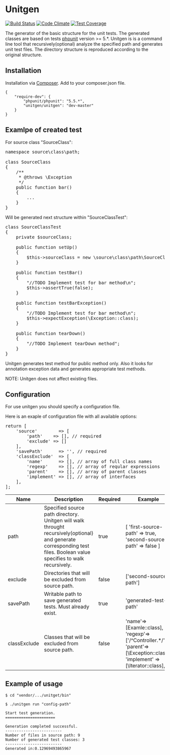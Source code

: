 # Unitgen
[![Build Status](https://travis-ci.org/AlexyAV/unitgen.svg?branch=master)](https://travis-ci.org/AlexyAV/unitgen)
[![Code Climate](https://codeclimate.com/github/AlexyAV/unitgen/badges/gpa.svg)](https://codeclimate.com/github/AlexyAV/unitgen)
[![Test Coverage](https://codeclimate.com/github/AlexyAV/unitgen/badges/coverage.svg)](https://codeclimate.com/github/AlexyAV/unitgen/coverage)

The generator of the basic structure for the unit tests. The generated classes are based on tests [phpunit](https://phpunit.de) version >= 5.*.
Unitgen is is a command line tool that recursively(optional) analyze the specified path and generates unit test files. The directory structure is reproduced according to the original structure.

## Installation

Installation via [Composer](https://getcomposer.org/). Add to your composer.json file.
```
{
    "require-dev": {
        "phpunit/phpunit": "5.5.*",
        "unitgen/unitgen": "dev-master"
    }
}
```

## Examlpe of created test

For source class "SourceClass":
<pre lang="php">
namespace source\class\path;

class SourceClass
{
    /**
     * @throws \Exception
     */
    public function bar()
    {
        ...
    }
}
</pre>
Will be generated next structure within "SourceClassTest":
<pre lang="php">
class SourceClassTest
{
    private $sourceClass;
    
    public function setUp()
    {
        $this->sourceClass = new \source\class\path\SourceClass();
    }
    
    public function testBar()
    {
        "//TODO Implement test for bar method\n";
        $this->assertTrue(false);
    }
    
    public function testBarException()
    {
        "//TODO Implement test for bar method\n";
        $this->expectException(\Exception::class);
    }
    
    public function tearDown()
    {
        "//TODO Implement tearDown method";
    }
}
</pre>
Unitgen generates test method for public method only. Also it looks for annotation exception data and generates appropriate test methods.

NOTE: Unitgen does not affect existing files.

## Configuration
For use unitgen you should specify a configuration file.

Here is an exaple of configuration file with all available options:
<pre lang="php">
return [
    'source'        => [
        'path'    => [], // required
        'exclude' => []
    ],
    'savePath'      => '', // required
    'classExclude'  => [
        'name'      => [], // array of full class names
        'regexp'    => [], // array of reqular expressions
        'parent'    => [], // array of parent classes
        'implement' => [], // array of interfaces
    ],
];
</pre>

| Name | Description | Required | Example | Type |
|--------------|--------------------------------------------------------------------------------------------------------------------------|----------|-------------------------------------------------------------------------------------------------------------------------------|--------|
| path | Specified source path directory. Unitgen will walk throught recursively(optional) and generate corresponding test files. Boolean value specifies to walk recursively. | true | [     'first-source-path'      => true,     'second-source-path' => false ] | array |
| exclude | Directories that will be excluded from source path. | false | ['second-source-path'] | array |
| savePath | Writable path to save generated tests. Must already exist. | true | 'generated-test-path' | string |
| classExclude | Classes that will be excluded from source path. | false | 'name'=> [Examle::class], 'regexp'=> ['/^Controller.*/'], 'parent'=> [\Exception::class],  'implement' => [\Iterator::class], | array |

## Example of usage

```
$ cd "vendor/.../unitget/bin"

$ ./unitgen run "config-path"

Start test generation.
======================

Generation completed successful.
-------------------------
Number of files in source path: 9
Number of generated test classes: 3
-------------------------
Generated in:0.12969493865967
```


